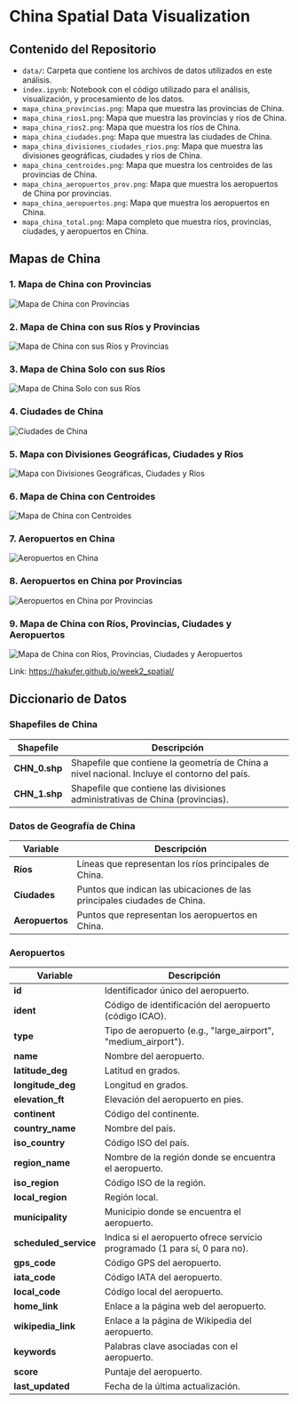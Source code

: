 # China Spatial Data Visualization


## Contenido del Repositorio

- `data/`: Carpeta que contiene los archivos de datos utilizados en este análisis.
- `index.ipynb`: Notebook con el código utilizado para el análisis, visualización, y procesamiento de los datos.
- `mapa_china_provincias.png`: Mapa que muestra las provincias de China.
- `mapa_china_rios1.png`: Mapa que muestra las provincias y ríos de China.
- `mapa_china_rios2.png`: Mapa que muestra los ríos de China.
- `mapa_china_ciudades.png`: Mapa que muestra las ciudades de China.
- `mapa_china_divisiones_ciudades_rios.png`: Mapa que muestra las divisiones geográficas, ciudades y ríos de China.
- `mapa_china_centroides.png`: Mapa que muestra los centroides de las provincias de China.
- `mapa_china_aeropuertos_prov.png`: Mapa que muestra los aeropuertos de China por provincias.
- `mapa_china_aeropuertos.png`: Mapa que muestra los aeropuertos en China.
- `mapa_china_total.png`: Mapa completo que muestra ríos, provincias, ciudades, y aeropuertos en China.


## Mapas de China

### 1. Mapa de China con Provincias
![Mapa de China con Provincias](./mapa_china_provincias.png)

### 2. Mapa de China con sus Ríos y Provincias
![Mapa de China con sus Ríos y Provincias](./mapa_china_rios1.png)

### 3. Mapa de China Solo con sus Ríos
![Mapa de China Solo con sus Ríos](./mapa_china_rios2.png)

### 4. Ciudades de China
![Ciudades de China](./mapa_china_ciudades.png)

### 5. Mapa con Divisiones Geográficas, Ciudades y Ríos
![Mapa con Divisiones Geográficas, Ciudades y Ríos](./mapa_china_divisiones_ciudades_rios.png)

### 6. Mapa de China con Centroides
![Mapa de China con Centroides](./mapa_china_centroides.png)

### 7. Aeropuertos en China
![Aeropuertos en China](./mapa_china_aeropuertos.png)

### 8. Aeropuertos en China por Provincias
![Aeropuertos en China por Provincias](./mapa_china_aeropuertos_prov.png)

### 9. Mapa de China con Ríos, Provincias, Ciudades y Aeropuertos
![Mapa de China con Ríos, Provincias, Ciudades y Aeropuertos](./mapa_china_total.png)


Link:  https://hakufer.github.io/week2_spatial/ 

## Diccionario de Datos

### Shapefiles de China
| Shapefile | Descripción |
| --- | --- |
| **CHN_0.shp** | Shapefile que contiene la geometría de China a nivel nacional. Incluye el contorno del país. |
| **CHN_1.shp** | Shapefile que contiene las divisiones administrativas de China (provincias). |

### Datos de Geografía de China
| Variable | Descripción |
| --- | --- |
| **Ríos** | Líneas que representan los ríos principales de China. |
| **Ciudades** | Puntos que indican las ubicaciones de las principales ciudades de China. |
| **Aeropuertos** | Puntos que representan los aeropuertos en China. |


### Aeropuertos
| Variable            | Descripción                                                       |
|---------------------|-------------------------------------------------------------------|
| **id**              | Identificador único del aeropuerto.                               |
| **ident**           | Código de identificación del aeropuerto (código ICAO).            |
| **type**            | Tipo de aeropuerto (e.g., "large_airport", "medium_airport").     |
| **name**            | Nombre del aeropuerto.                                            |
| **latitude_deg**    | Latitud en grados.                                                |
| **longitude_deg**   | Longitud en grados.                                               |
| **elevation_ft**    | Elevación del aeropuerto en pies.                                 |
| **continent**       | Código del continente.                                            |
| **country_name**    | Nombre del país.                                                  |
| **iso_country**     | Código ISO del país.                                              |
| **region_name**     | Nombre de la región donde se encuentra el aeropuerto.             |
| **iso_region**      | Código ISO de la región.                                          |
| **local_region**    | Región local.                                                     |
| **municipality**    | Municipio donde se encuentra el aeropuerto.                       |
| **scheduled_service** | Indica si el aeropuerto ofrece servicio programado (1 para sí, 0 para no). |
| **gps_code**        | Código GPS del aeropuerto.                                        |
| **iata_code**       | Código IATA del aeropuerto.                                       |
| **local_code**      | Código local del aeropuerto.                                      |
| **home_link**       | Enlace a la página web del aeropuerto.                            |
| **wikipedia_link**  | Enlace a la página de Wikipedia del aeropuerto.                   |
| **keywords**        | Palabras clave asociadas con el aeropuerto.                       |
| **score**           | Puntaje del aeropuerto.                                           |
| **last_updated**    | Fecha de la última actualización.                                 |
